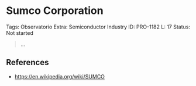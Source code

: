 # Sumco Corporation

Tags: Observatorio
Extra: Semiconductor Industry
ID: PRO-1182
L: 17
Status: Not started

> …
> 

## References

- https://en.wikipedia.org/wiki/SUMCO